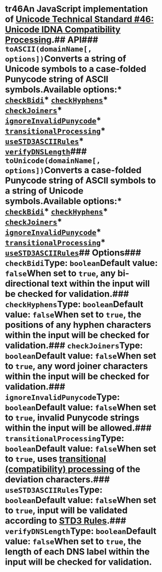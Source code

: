 # tr46An JavaScript implementation of [Unicode Technical Standard #46: Unicode IDNA Compatibility Processing](https://unicode.org/reports/tr46/).## API### `toASCII(domainName[, options])`Converts a string of Unicode symbols to a case-folded Punycode string of ASCII symbols.Available options:* [`checkBidi`](#checkbidi)* [`checkHyphens`](#checkhyphens)* [`checkJoiners`](#checkjoiners)* [`ignoreInvalidPunycode`](#ignoreinvalidpunycode)* [`transitionalProcessing`](#transitionalprocessing)* [`useSTD3ASCIIRules`](#usestd3asciirules)* [`verifyDNSLength`](#verifydnslength)### `toUnicode(domainName[, options])`Converts a case-folded Punycode string of ASCII symbols to a string of Unicode symbols.Available options:* [`checkBidi`](#checkbidi)* [`checkHyphens`](#checkhyphens)* [`checkJoiners`](#checkjoiners)* [`ignoreInvalidPunycode`](#ignoreinvalidpunycode)* [`transitionalProcessing`](#transitionalprocessing)* [`useSTD3ASCIIRules`](#usestd3asciirules)## Options### `checkBidi`Type: `boolean`Default value: `false`When set to `true`, any bi-directional text within the input will be checked for validation.### `checkHyphens`Type: `boolean`Default value: `false`When set to `true`, the positions of any hyphen characters within the input will be checked for validation.### `checkJoiners`Type: `boolean`Default value: `false`When set to `true`, any word joiner characters within the input will be checked for validation.### `ignoreInvalidPunycode`Type: `boolean`Default value: `false`When set to `true`, invalid Punycode strings within the input will be allowed.### `transitionalProcessing`Type: `boolean`Default value: `false`When set to `true`, uses [transitional (compatibility) processing](https://unicode.org/reports/tr46/#Compatibility_Processing) of the deviation characters.### `useSTD3ASCIIRules`Type: `boolean`Default value: `false`When set to `true`, input will be validated according to [STD3 Rules](http://unicode.org/reports/tr46/#STD3_Rules).### `verifyDNSLength`Type: `boolean`Default value: `false`When set to `true`, the length of each DNS label within the input will be checked for validation.
